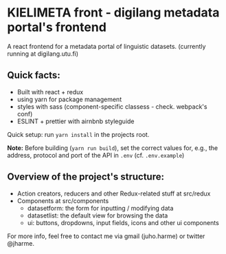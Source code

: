 KIELIMETA front - digilang metadata portal's frontend
=====================================================

A react frontend for a metadata portal of linguistic datasets.
(currently running at digilang.utu.fi)

## Quick facts:

- Built with react + redux
- using yarn for package management
- styles with sass (component-specific classess - check. webpack's conf)
- ESLINT + prettier with airnbnb styleguide

Quick setup: run `yarn install` in the projects root. 

**Note:** Before building (`yarn run build`), set the correct values for, e.g., the address,
protocol and port of the API in `.env`  (cf. `.env.example`)


## Overview of the project's structure:

- Action creators, reducers and other Redux-related stuff at src/redux
- Components at src/components
  - datasetform: the form for inputting / modifying data
  - datasetlist: the default view for browsing the data
  - ui: buttons, dropdowns, input fields, icons and other ui components



For more info, feel free to contact me via gmail (juho.harme) or twitter @jharme.
